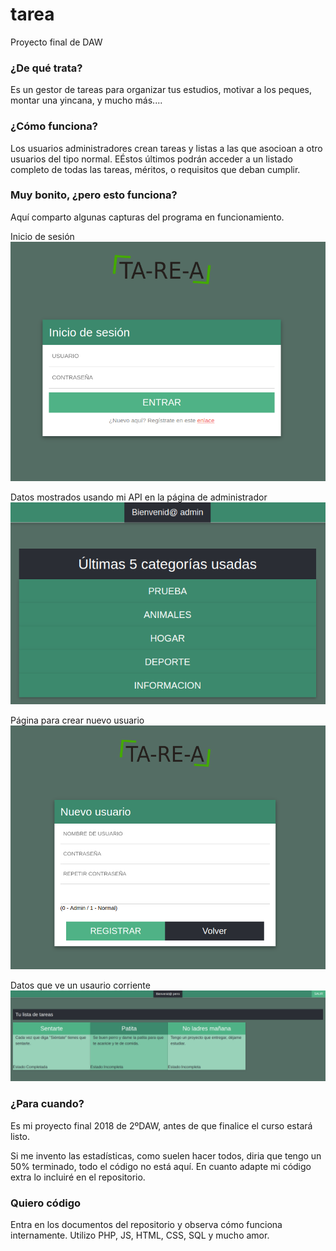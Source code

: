# tarea
Proyecto final de DAW

### ¿De qué trata?
Es un gestor de tareas para organizar tus estudios, motivar a los peques, montar una yincana, y mucho más....

### ¿Cómo funciona?
Los usuarios administradores crean tareas y listas a las que asocioan
a otro usuarios del tipo normal. EÉstos últimos podrán acceder a un listado
completo de todas las tareas, méritos, o requisitos que deban cumplir.

### Muy bonito, ¿pero esto funciona?
Aquí comparto algunas capturas del programa en funcionamiento.

Inicio de sesión
![tarea_iniciar_sesion](https://github.com/JoaquinBelloJimenez/tarea/blob/master/capturas/tarea_is.png)

Datos mostrados usando mi API en la página de administrador
![tarea_api](https://github.com/JoaquinBelloJimenez/tarea/blob/master/capturas/tarea_api.png)

Página para crear nuevo usuario
![tarea_nuevo_usuario](https://github.com/JoaquinBelloJimenez/tarea/blob/master/capturas/tarea_nu.png)

Datos que ve un usaurio corriente
![tarea_usuario](https://github.com/JoaquinBelloJimenez/tarea/blob/master/capturas/tarea_usuario.png)

### ¿Para cuando?
Es mi proyecto final 2018 de 2ºDAW, antes de que finalice el curso estará listo.

Si me invento las estadísticas, como suelen hacer todos, diria que tengo un 50% terminado,
todo el código no está aquí. En cuanto adapte mi código extra lo incluiré en el repositorio.

### Quiero código
Entra en los documentos del repositorio y observa cómo funciona internamente.
Utilizo PHP, JS, HTML, CSS, SQL y mucho amor.
